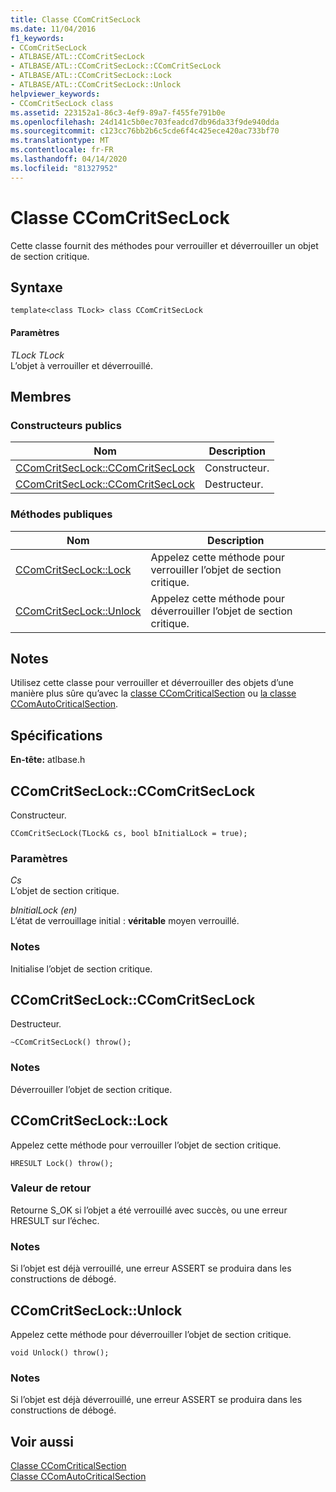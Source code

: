 ```yaml
---
title: Classe CComCritSecLock
ms.date: 11/04/2016
f1_keywords:
- CComCritSecLock
- ATLBASE/ATL::CComCritSecLock
- ATLBASE/ATL::CComCritSecLock::CComCritSecLock
- ATLBASE/ATL::CComCritSecLock::Lock
- ATLBASE/ATL::CComCritSecLock::Unlock
helpviewer_keywords:
- CComCritSecLock class
ms.assetid: 223152a1-86c3-4ef9-89a7-f455fe791b0e
ms.openlocfilehash: 24d141c5b0ec703feadcd7db96da33f9de940dda
ms.sourcegitcommit: c123cc76bb2b6c5cde6f4c425ece420ac733bf70
ms.translationtype: MT
ms.contentlocale: fr-FR
ms.lasthandoff: 04/14/2020
ms.locfileid: "81327952"
---
```

# <a name="ccomcritseclock-class"></a>Classe CComCritSecLock

Cette classe fournit des méthodes pour verrouiller et déverrouiller un objet de section critique.

## <a name="syntax"></a>Syntaxe

```
template<class TLock> class CComCritSecLock
```

#### <a name="parameters"></a>Paramètres

*TLock TLock*<br/>
L’objet à verrouiller et déverrouillé.

## <a name="members"></a>Membres

### <a name="public-constructors"></a>Constructeurs publics

|Nom|Description|
|----------|-----------------|
|[CComCritSecLock::CComCritSecLock](#ctor)|Constructeur.|
|[CComCritSecLock::CComCritSecLock](#dtor)|Destructeur.|

### <a name="public-methods"></a>M&#233;thodes publiques

|Nom|Description|
|----------|-----------------|
|[CComCritSecLock::Lock](#lock)|Appelez cette méthode pour verrouiller l’objet de section critique.|
|[CComCritSecLock::Unlock](#unlock)|Appelez cette méthode pour déverrouiller l’objet de section critique.|

## <a name="remarks"></a>Notes

Utilisez cette classe pour verrouiller et déverrouiller des objets d’une manière plus sûre qu’avec la [classe CComCriticalSection](../../atl/reference/ccomcriticalsection-class.md) ou [la classe CComAutoCriticalSection](../../atl/reference/ccomautocriticalsection-class.md).

## <a name="requirements"></a>Spécifications

**En-tête:** atlbase.h

## <a name="ccomcritseclockccomcritseclock"></a><a name="ctor"></a>CComCritSecLock::CComCritSecLock

Constructeur.

```
CComCritSecLock(TLock& cs, bool bInitialLock = true);
```

### <a name="parameters"></a>Paramètres

*Cs*<br/>
L’objet de section critique.

*bInitialLock (en)*<br/>
L’état de verrouillage initial : **véritable** moyen verrouillé.

### <a name="remarks"></a>Notes

Initialise l’objet de section critique.

## <a name="ccomcritseclockccomcritseclock"></a><a name="dtor"></a>CComCritSecLock::CComCritSecLock

Destructeur.

```
~CComCritSecLock() throw();
```

### <a name="remarks"></a>Notes

Déverrouiller l’objet de section critique.

## <a name="ccomcritseclocklock"></a><a name="lock"></a>CComCritSecLock::Lock

Appelez cette méthode pour verrouiller l’objet de section critique.

```
HRESULT Lock() throw();
```

### <a name="return-value"></a>Valeur de retour

Retourne S_OK si l’objet a été verrouillé avec succès, ou une erreur HRESULT sur l’échec.

### <a name="remarks"></a>Notes

Si l’objet est déjà verrouillé, une erreur ASSERT se produira dans les constructions de débogé.

## <a name="ccomcritseclockunlock"></a><a name="unlock"></a>CComCritSecLock::Unlock

Appelez cette méthode pour déverrouiller l’objet de section critique.

```
void Unlock() throw();
```

### <a name="remarks"></a>Notes

Si l’objet est déjà déverrouillé, une erreur ASSERT se produira dans les constructions de débogé.

## <a name="see-also"></a>Voir aussi

[Classe CComCriticalSection](../../atl/reference/ccomcriticalsection-class.md)<br/>
[Classe CComAutoCriticalSection](../../atl/reference/ccomautocriticalsection-class.md)
